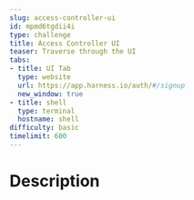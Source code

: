 ```yaml
---
slug: access-controller-ui
id: mpmd6tgdii4i
type: challenge
title: Access Controller UI
teaser: Traverse through the UI
tabs:
- title: UI Tab
  type: website
  url: https://app.harness.io/auth/#/signup
  new_window: true
- title: shell
  type: terminal
  hostname: shell
difficulty: basic
timelimit: 600
---
```

# Description